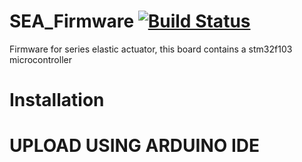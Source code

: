 # SEA_Firmware [![Build Status](https://travis-ci.org/fabriciopk/SEA_Firmware.svg?branch=master)](https://travis-ci.org/fabriciopk/SEA_Firmware)
Firmware for series elastic actuator, this board contains a stm32f103 microcontroller

Installation
============

UPLOAD USING ARDUINO IDE
=======
